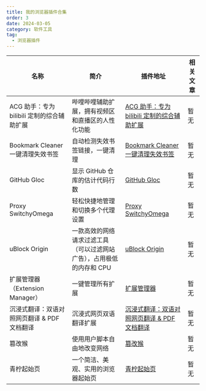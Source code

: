 ```yaml
---
title: 我的浏览器插件合集
order: 3
date: 2024-03-05
category: 软件工具
tag:
  - 浏览器插件
---
```


| 名称                                        | 简介                                                                 | 插件地址                                                                                                                                                                           | 相关文章 |
| ------------------------------------------- | -------------------------------------------------------------------- | ---------------------------------------------------------------------------------------------------------------------------------------------------------------------------------- | -------- |
| ACG 助手：专为 bilibili 定制的综合辅助扩展  | 哔哩哔哩辅助扩展，拥有视频区和直播区的人性化功能                     | [ACG 助手：专为 bilibili 定制的综合辅助扩展](https://microsoftedge.microsoft.com/addons/detail/acg助手：专为bilibili定制的综合辅助扩展/fcfebhekhbkhjjimonjmbgmkbclheaoh?hl=zh-CN)  | 暂无     |
| Bookmark Cleaner 一键清理失效书签           | 自动检测失效书签链接，一键清理                                       | [Bookmark Cleaner 一键清理失效书签](https://microsoftedge.microsoft.com/addons/detail/bookmark-cleaner-一键清理失效书签/ngmgejoidapgeildppmahnlegckjdggm?hl=zh-CN)                 | 暂无     |
| GitHub Gloc                                 | 显示 GitHub 仓库的估计代码行数                                       | [GitHub Gloc](https://microsoftedge.microsoft.com/addons/detail/github-gloc/kajgeahhljoinicmpkogimkcpecnnihh?hl=zh-CN)                                                             | 暂无     |
| Proxy SwitchyOmega                          | 轻松快捷地管理和切换多个代理设置                                     | [Proxy SwitchyOmega](https://microsoftedge.microsoft.com/addons/detail/proxy-switchyomega/fdbloeknjpnloaggplaobopplkdhnikc?hl=zh-CN)                                               | 暂无     |
| uBlock Origin                               | 一款高效的网络请求过滤工具（可以过滤网站广告），占用极低的内存和 CPU | [uBlock Origin](https://microsoftedge.microsoft.com/addons/detail/ublock-origin/odfafepnkmbhccpbejgmiehpchacaeak?hl=zh-CN)                                                         | 暂无     |
| 扩展管理器（Extension Manager）             | 一键管理所有扩展                                                     | [扩展管理器](https://microsoftedge.microsoft.com/addons/detail/扩展管理器（extension-manager）/bhahgfgngfghgjhnpplmemebhenieijb?hl=zh-CN)                                          | 暂无     |
| 沉浸式翻译：双语对照网页翻译 & PDF 文档翻译 | 沉浸式网页双语翻译扩展                                               | [沉浸式翻译：双语对照网页翻译 & PDF 文档翻译](https://microsoftedge.microsoft.com/addons/detail/沉浸式翻译-双语对照网页翻译-pdf文档翻译/amkbmndfnliijdhojkpoglbnaaahippg?hl=zh-CN) | 暂无     |
| 篡改猴                                      | 使用用户脚本自由地改变网络                                           | [篡改猴](https://microsoftedge.microsoft.com/addons/detail/篡改猴/iikmkjmpaadaobahmlepeloendndfphd?hl=zh-CN)                                                                       | 暂无     |
| 青柠起始页                                  | 一个简洁、美观、实用的浏览器起始页                                   | [青柠起始页](https://microsoftedge.microsoft.com/addons/detail/青柠起始页/pcpnigdkpcgemocnjhebmajldpjlbeom?hl=zh-CN)                                                               | 暂无     |
